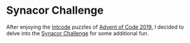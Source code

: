 Synacor Challenge
=================

After enjoying the [Intcode](https://adventofcode.com/2019/day/9) puzzles of [Advent of Code 2019](https://adventofcode.com/2019), I decided to delve into the [Synacor Challenge](https://challenge.synacor.com) for some additional fun.
